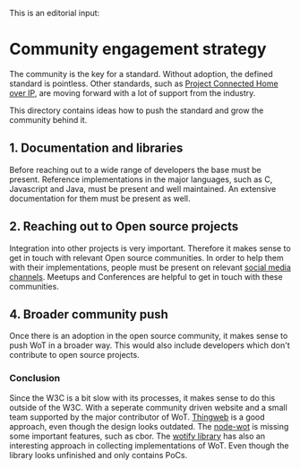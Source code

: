This is an editorial input:

# Community engagement strategy

The community is the key for a standard. Without adoption, the defined standard is pointless.
Other standards, such as [Project Connected Home over IP](https://www.connectedhomeip.com/), 
are moving forward with a lot of support from the industry. 

This directory contains ideas how to push the standard and grow the community behind it.

## 1. Documentation and libraries

Before reaching out to a wide range of developers the base must be present.
Reference implementations in the major languages, such as C, Javascript and Java, must be present and well maintained.
An extensive documentation for them must be present as well.

## 2. Reaching out to Open source projects

Integration into other projects is very important. 
Therefore it makes sense to get in touch with relevant Open source communities.
In order to help them with their implementations, people must be present on relevant [social media channels](social-media.md).
Meetups and Conferences are helpful to get in touch with these communities.

## 4. Broader community push

Once there is an adoption in the open source community, it makes sense to push WoT in a broader way.
This would also include developers which don't contribute to open source projects.

### Conclusion

Since the W3C is a bit slow with its processes, it makes sense to do this outside of the W3C.
With a seperate community driven website and a small team supported by the major contributor of WoT. 
[Thingweb](http://www.thingweb.io/) is a good approach, even though the design looks outdated.
The [node-wot](https://github.com/eclipse/thingweb.node-wot) is missing some important features, such as cbor.
The [wotify library](https://wotify.org/library) has also an interesting approach in collecting implementations of WoT. 
Even though the library looks unfinished and only contains PoCs.
